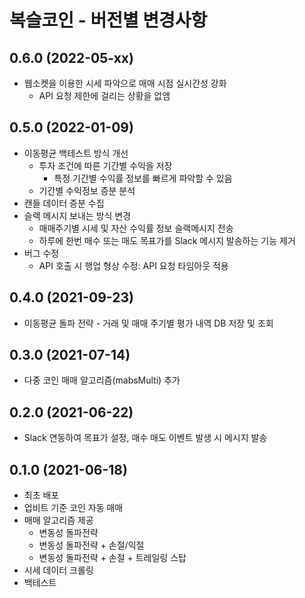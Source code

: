 # 복슬코인 - 버전별 변경사항

## 0.6.0 (2022-05-xx)
- 웹소켓을 이용한 시세 파악으로 매매 시점 실시간성 강화
  - API 요청 제한에 걸리는 상황을 없앰

## 0.5.0 (2022-01-09)
- 이동평균 백테스트 방식 개선
    - 투자 조건에 따른 기간별 수익을 저장
        - 특정 기간별 수익률 정보를 빠르게 파악할 수 있음
    - 기간별 수익정보 증분 분석
- 캔들 데이터 증분 수집
- 슬랙 메시지 보내는 방식 변경
    - 매매주기별 시세 및 자산 수익률 정보 슬랙메시지 전송
    - 하루에 한번 매수 또는 매도 목표가를 Slack 메시지 발송하는 기능 제거
- 버그 수정
    - API 호출 시 행업 형상 수정: API 요청 타임아웃 적용

## 0.4.0 (2021-09-23)

- 이동평균 돌파 전략 - 거래 및 매매 주기별 평가 내역 DB 저장 및 조회

## 0.3.0 (2021-07-14)

- 다중 코인 매매 알고리즘(mabsMulti) 추가

## 0.2.0 (2021-06-22)

- Slack 연동하여 목표가 설정, 매수 매도 이벤트 발생 시 메시지 발송

## 0.1.0 (2021-06-18)

- 최초 배포
- 업비트 기준 코인 자동 매매
- 매매 알고리즘 제공
    - 변동성 돌파전략
    - 변동성 돌파전략 + 손절/익절
    - 변동성 돌파전략 + 손절 + 트레일링 스탑
- 시세 데이터 크롤링
- 백테스트 

